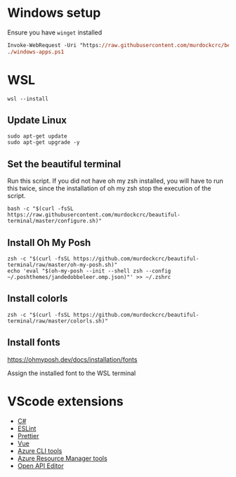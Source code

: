 # Windows setup

Ensure you have `winget` installed

```ps
Invoke-WebRequest -Uri "https://raw.githubusercontent.com/murdockcrc/beautiful-terminal/master/windows-apps.ps1" -OutFile "windows-app.ps1"
./windows-apps.ps1
```

# WSL

```
wsl --install
```

## Update Linux

```
sudo apt-get update
sudo apt-get upgrade -y
```

## Set the beautiful terminal

Run this script. If you did not have oh my zsh installed, you will have to run this twice, since the installation of oh my zsh stop the execution of the script.

```
bash -c "$(curl -fsSL https://raw.githubusercontent.com/murdockcrc/beautiful-terminal/master/configure.sh)"
```

## Install Oh My Posh
```
zsh -c "$(curl -fsSL https://github.com/murdockcrc/beautiful-terminal/raw/master/oh-my-posh.sh)"
echo 'eval "$(oh-my-posh --init --shell zsh --config ~/.poshthemes/jandedobbeleer.omp.json)"' >> ~/.zshrc
```

## Install colorls

```
zsh -c "$(curl -fsSL https://github.com/murdockcrc/beautiful-terminal/raw/master/colorls.sh)"
```

## Install fonts

https://ohmyposh.dev/docs/installation/fonts

Assign the installed font to the WSL terminal

# VScode extensions

* [C#](https://marketplace.visualstudio.com/items?itemName=ms-dotnettools.csharp)
* [ESLint](https://github.com/Microsoft/vscode-eslint)
* [Prettier](https://github.com/prettier/prettier-vscode)
* [Vue](https://github.com/LiuJi-Jim/vscode-vue)
* [Azure CLI tools](https://github.com/Microsoft/vscode-azurecli)
* [Azure Resource Manager tools](https://github.com/Microsoft/vscode-azurearmtools)
* [Open API Editor](https://github.com/42Crunch/vscode-openapi)
